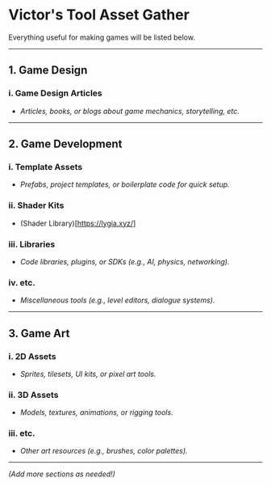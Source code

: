 # Victor's Tool Asset Gather

Everything useful for making games will be listed below.

---

## 1. Game Design
### i. Game Design Articles
- *Articles, books, or blogs about game mechanics, storytelling, etc.*

---

## 2. Game Development
### i. Template Assets
- *Prefabs, project templates, or boilerplate code for quick setup.*
### ii. Shader Kits
- (Shader Library)[https://lygia.xyz/]
### iii. Libraries
- *Code libraries, plugins, or SDKs (e.g., AI, physics, networking).*
### iv. etc.
- *Miscellaneous tools (e.g., level editors, dialogue systems).*

---

## 3. Game Art
### i. 2D Assets
- *Sprites, tilesets, UI kits, or pixel art tools.*
### ii. 3D Assets
- *Models, textures, animations, or rigging tools.*
### iii. etc.
- *Other art resources (e.g., brushes, color palettes).*

---

*(Add more sections as needed!)*

